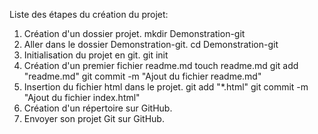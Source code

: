 Liste des étapes du création du projet:

1) Création d'un dossier projet.
mkdir Demonstration-git
2) Aller dans le dossier Demonstration-git.
cd Demonstration-git
3) Initialisation du projet en git.
git init
4) Création d'un premier fichier readme.md
touch readme.md
git add "readme.md"
git commit -m "Ajout du fichier readme.md"
5) Insertion du fichier html dans le projet.
git add "*.html"
git commit -m "Ajout du fichier index.html"
6) Création d'un répertoire sur GitHub.
7) Envoyer son projet Git sur GitHub.